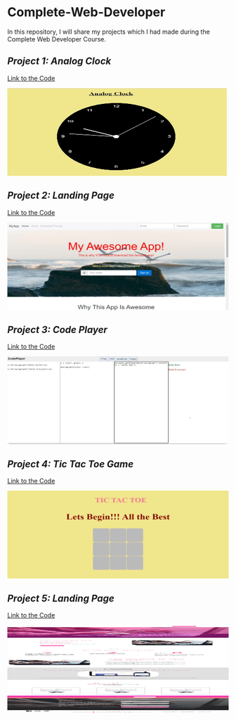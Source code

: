 # Complete-Web-Developer
In this repository, I will share my projects which I had made during the Complete Web Developer Course.

## *Project 1: Analog Clock*
[Link to the Code](https://github.com/ammantasha/Complete-Web-Developer/blob/master/Project-1_AnalogClock.html)

<img src="https://github.com/ammantasha/Complete-Web-Developer/blob/master/Images/Project-Clock.jpg" width="500" height="200" >

## *Project 2: Landing Page*
[Link to the Code](https://github.com/ammantasha/Complete-Web-Developer/blob/master/Project-2_LandingPage.html)

<img src="https://github.com/ammantasha/Complete-Web-Developer/blob/master/Images/Project-LandingPage.jpg" width="1000" height="200" >

## *Project 3: Code Player*
[Link to the Code](https://github.com/ammantasha/Complete-Web-Developer/blob/master/Project-3_CodePlayer.html)

<img src="https://github.com/ammantasha/Complete-Web-Developer/blob/master/Images/Project-CodePlayer.jpg" width="1000" height="200" >

## *Project 4: Tic Tac Toe Game*
[Link to the Code](https://github.com/ammantasha/Complete-Web-Developer/blob/master/Project-4_Tic-Tac-Toe-Game)

<img src="https://github.com/ammantasha/Complete-Web-Developer/blob/master/Images/Project-TicTacToeGame.png" width="1000" height="200" >

## *Project 5: Landing Page*
[Link to the Code](https://github.com/ammantasha/Complete-Web-Developer/tree/master/Project-5_Landing%20Page)

<img src="https://github.com/ammantasha/Complete-Web-Developer/blob/master/Images/Project-5_Landing%20Page.png" width="1000" height="200" >

